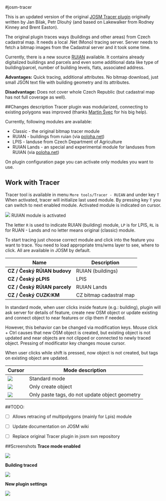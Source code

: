 #josm-tracer

This is an updated version of the original [JOSM Tracer plugin](http://wiki.openstreetmap.org/wiki/JOSM/Plugins/Tracer) originally written by Jan Bilak, Petr Dlouhý (and based on Lakewalker from Rodney Kinney and Brent Easton).

The original plugin traces ways (buildings and other areas) from Czech cadastral map. It needs a local .Net (Mono) tracing server. Server needs to fetch a bitmap images from the Cadastral server and it took some time.

Currently, there is a new source [RUIAN](http://wiki.openstreetmap.org/wiki/RUIAN) available. It contains already digitalized buildings and parcels and even some additional data like type of building/parcel, number of building levels, flats, associated address.

**Advantages:** Quick tracing, additional attributes. No bitmap download, just small JSON text file with building geometry and its attributes.

**Disadvantage:** Does not cover whole Czech Republic (but cadastral map has not full coverage as well).


##Changes description
Tracer plugin was modularized, connecting to existing polygons was improved (thanks [Martin Švec](https://github.com/Maatts) for his big help).

Currently, following modules are available:

* Classic - the original bitmap tracer module
* RUIAN - buildings from ruian (via [poloha.net](http://www.poloha.net))
* LPIS - landuse from Czech Department of Agriculture
* RUIAN Lands - an special and experimental module for landuses from RUIAN (via [poloha.net](http://www.poloha.net))

On plugin configuration page you can activate only modules you want to use.

## Work with Tracer
Tracer tool is available in menu ```More tools/Tracer - RUIAN``` and under key ```T``` When activated, tracer will initialize last used module. By pressing key ```T``` you can switch to next enabled module. Activated module is indicated on cursor.

![](https://raw.githubusercontent.com/mkyral/josm-tracer/development/doc/img/cursor_mode_standard.png) RUIAN module is activated

The letter ```R``` is used to indicate RUIAN (building) module, ```LP``` is for LPIS, ```RL``` is for RUAN - Lands and no letter means original (classic) module.

To start tracing just choose correct module and click into the feature you want to trace. You need to load appropriate tms/wms layer to see, where to click. All are available in JOSM by default.

 Name |Description
------|-----------
 **CZ / Český RÚIAN budovy** | RUIAN (buildings)
 **CZ / Český pLPIS** | LPIS
 **CZ / Český RÚIAN parcely** | RUIAN Lands
 **CZ / Český CUZK:KM** | CZ bitmap cadastral map


In standard mode, when user clicks inside feature (e.g.: building), plugin will ask server for details of feature, create new OSM object or update existing and connect object to near features or clip them if needed.

However, this behavior can be changed via modification keys. Mouse click + Ctrl causes that new OSM object is created, but existing object is not updated and near objects are not clipped or connected to newly traced object. Pressing of modificator key changes mouse cursor.

When user clicks while shift is pressed, now object is not created, but tags on existing object are updated.

Cursor|Mode description
------|----------------
![](https://raw.githubusercontent.com/mkyral/josm-tracer/development/doc/img/cursor_mode_standard.png)|Standard mode
![](https://raw.githubusercontent.com/mkyral/josm-tracer/development/doc/img/cursor_mode_new.png)|Only create object
![](https://raw.githubusercontent.com/mkyral/josm-tracer/development/doc/img/cursor_mode_paste_tags_only.png)|Only paste tags, do not update object geometry



##TODO:
- [ ] Allows retracing of multipolygons (mainly for Lpis) module
- [ ] Update documentation on JOSM wiki
- [ ] Replace original Tracer plugin in josm svn repository


##Screenshots
**Trace mode enabled**

![](http://www.kyralovi.cz/tmp/josm/RUIANtracer.png)

**Building traced**

![](http://www.kyralovi.cz/tmp/josm/RUIANtracer_traced.png)

**New plugin settings**

![](http://www.kyralovi.cz/tmp/josm/RUIANtracer_settings.png)
